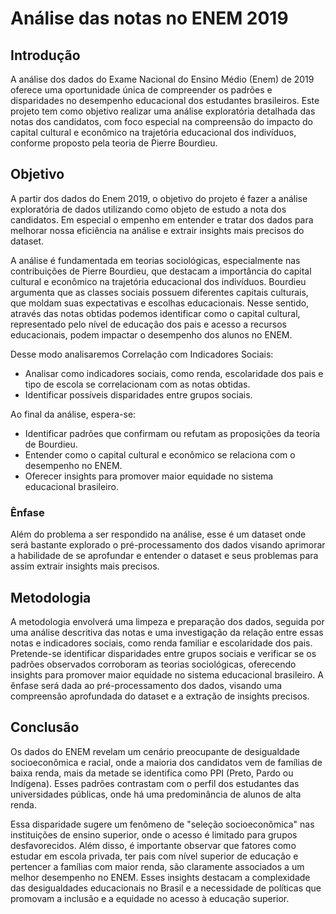 # Análise das notas no ENEM 2019

## Introdução

A análise dos dados do Exame Nacional do Ensino Médio (Enem) de 2019 oferece uma oportunidade única de compreender os padrões e disparidades no desempenho educacional dos estudantes brasileiros. Este projeto tem como objetivo realizar uma análise exploratória detalhada das notas dos candidatos, com foco especial na compreensão do impacto do capital cultural e econômico na trajetória educacional dos indivíduos, conforme proposto pela teoria de Pierre Bourdieu.

## Objetivo

A partir dos dados do Enem 2019, o objetivo do projeto é fazer a análise exploratória de dados utilizando como objeto de estudo a nota dos candidatos. Em especial o empenho em entender e tratar dos dados para melhorar nossa eficiência na análise e extrair insights mais precisos do dataset.

A análise é fundamentada em teorias sociológicas, especialmente nas contribuições de Pierre Bourdieu, que destacam a importância do capital cultural e econômico na trajetória educacional dos indivíduos. Bourdieu argumenta que as classes sociais possuem diferentes capitais culturais, que moldam suas expectativas e escolhas educacionais. Nesse sentido, através das notas obtidas podemos identificar como o capital cultural, representado pelo nível de educação dos pais e acesso a recursos educacionais, podem impactar o desempenho dos alunos no ENEM.

Desse modo analisaremos Correlação com Indicadores Sociais:

* Analisar como indicadores sociais, como renda, escolaridade dos pais e tipo de escola se correlacionam com as notas obtidas.
* Identificar possíveis disparidades entre grupos sociais.

Ao final da análise, espera-se:

* Identificar padrões que confirmam ou refutam as proposições da teoria de Bourdieu.
* Entender como o capital cultural e econômico se relaciona com o desempenho no ENEM.
* Oferecer insights para promover maior equidade no sistema educacional brasileiro.

### Ênfase

Além do problema a ser respondido na análise, esse é um dataset onde será bastante explorado o pré-processamento dos dados visando aprimorar a habilidade de se aprofundar e entender o dataset e seus problemas para assim extrair insights mais precisos.
 
## Metodologia 

A metodologia envolverá uma limpeza e preparação dos dados, seguida por uma análise descritiva das notas e uma investigação da relação entre essas notas e indicadores sociais, como renda familiar e escolaridade dos pais. Pretende-se identificar disparidades entre grupos sociais e verificar se os padrões observados corroboram as teorias sociológicas, oferecendo insights para promover maior equidade no sistema educacional brasileiro. A ênfase será dada ao pré-processamento dos dados, visando uma compreensão aprofundada do dataset e a extração de insights precisos.


## Conclusão


Os dados do ENEM revelam um cenário preocupante de desigualdade socioeconômica e racial, onde a maioria dos candidatos vem de famílias de baixa renda, mais da metade se identifica como PPI (Preto, Pardo ou Indígena). Esses padrões contrastam com o perfil dos estudantes das universidades públicas, onde há uma predominância de alunos de alta renda.

Essa disparidade sugere um fenômeno de "seleção socioeconômica" nas instituições de ensino superior, onde o acesso é limitado para grupos desfavorecidos. Além disso, é importante observar que fatores como estudar em escola privada, ter pais com nível superior de educação e pertencer a famílias com maior renda, são claramente associados a um melhor desempenho no ENEM. Esses insights destacam a complexidade das desigualdades educacionais no Brasil e a necessidade de políticas que promovam a inclusão e a equidade no acesso à educação superior.








